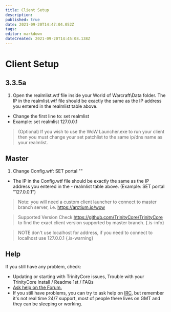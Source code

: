 ```yaml
---
title: Client Setup
description: 
published: true
date: 2021-09-20T14:47:04.052Z
tags: 
editor: markdown
dateCreated: 2021-09-20T14:45:08.138Z
---
```


# Client Setup
## 3.3.5a
1. Open the realmlist.wtf file inside your World of Warcraft\Data folder. The IP in the realmlist.wtf file should be exactly the same as the IP address you entered in the realmlist table above.
- Change the first line to: set realmlist <IP address used in realmlist table>
- Example: set realmlist 127.0.0.1
> (Optional) If you wish to use the WoW Launcher.exe to run your client then you must change your set patchlist to the same ip/dns name as your realmlist.

## Master
1. Change Config.wtf: SET portal "<IP address used in realmlist table>"
- The IP in the Config.wtf file should be exactly the same as the IP address you entered in the - realmlist table above. (Example: SET portal "127.0.0.1")
> Note: you will need a custom client launcher to connect to master branch server, i.e. https://arctium.io/wow

> Supported Version
Check https://github.com/TrinityCore/TrinityCore to find the exact client version supported by master branch.
{.is-info}

> NOTE don't use localhost for address, if you need to connect to localhost use 127.0.0.1
{.is-warning}

  ##  Help

If you still have any problem, check:

- Updating or starting with TrinityCore issues, Trouble with your TrinityCore Install / Readme 1st / FAQs
- [Ask help on the Forum.](https://community.trinitycore.org/)
- If you still have problems, you can try to ask help on [IRC](https://trinitycore.atlassian.net/wiki/spaces/tc/pages/2130200/IRC), but remember it's not real time 24/7 support, most of people there lives on GMT and they can be sleeping or working.
